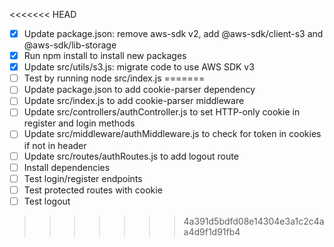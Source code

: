 <<<<<<< HEAD
- [x] Update package.json: remove aws-sdk v2, add @aws-sdk/client-s3 and @aws-sdk/lib-storage
- [x] Run npm install to install new packages
- [x] Update src/utils/s3.js: migrate code to use AWS SDK v3
- [ ] Test by running node src/index.js
=======
- [ ] Update package.json to add cookie-parser dependency
- [ ] Update src/index.js to add cookie-parser middleware
- [ ] Update src/controllers/authController.js to set HTTP-only cookie in register and login methods
- [ ] Update src/middleware/authMiddleware.js to check for token in cookies if not in header
- [ ] Update src/routes/authRoutes.js to add logout route
- [ ] Install dependencies
- [ ] Test login/register endpoints
- [ ] Test protected routes with cookie
- [ ] Test logout
>>>>>>> 4a391d5bdfd08e14304e3a1c2c4aa4d9f1d91fb4
